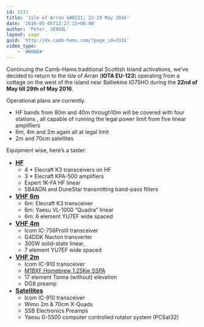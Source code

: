 ```yaml
---
id: 3331
title: 'Isle of Arran &#8211; 22-29 May 2016'
date: '2016-05-05T12:27:15+00:00'
author: 'Peter, 2E0SQL'
layout: page
guid: 'http://dx.camb-hams.com/?page_id=3331'
video_type:
    - '#NONE#'
---
```


Continuing the Camb-Hams traditional Scottish Island activations, we’ve decided to return to the Isle of Arran (**IOTA EU-123**) operating from a cottage on the west of the island near Balliekine IO75HO during the **22nd of May till 29th of May 2016**.

Operational plans are currently.

- HF bands from 80m and 40m through10m will be covered with four stations , all capable of running the legal power limit from five linear amplifiers
- 6m, 4m and 2m again all at legal limit
- 2m and 70cm satellites

Equipment wise, here’s a taster:

- **<span style="text-decoration: underline;"><span style="font-size: medium;">HF</span></span>**
    - 4 \* Elecraft K3 transceivers on HF
    - 3 \* Elecraft KPA-500 amplifiers
    - Expert 1K-FA HF linear
    - 5B4AGN and DuneStar transmitting band-pass filters
- **<span style="text-decoration: underline;"><span style="font-size: medium;">VHF 6m</span></span>**
    - 6m: Elecraft K3 transceiver
    - 6m: Yaesu VL-1000 “Quadra” linear
    - 6m: 6 element YU7EF wide spaced
- **<span style="text-decoration: underline;"><span style="font-size: medium;">VHF 4m</span></span>**
    - Icom IC-756ProIII transceiver
    - G4DDK Nacton transverter
    - 300W solid-state linear,
    - 7 element YU7EF wide spaced
- **<span style="text-decoration: underline;"><span style="font-size: medium;">VHF 2m</span></span>**
    - Icom IC-910 transceiver
    - [M1BXF Homebrew 1.25Kw SSPA](http://www.geekshed.co.uk/144mhz-1-25kw-sspa-amplifier/)
    - 17 element Tonna (without) elevation
    - DG8 preamp
- **<span style="text-decoration: underline;"><span style="font-size: medium;">Satellites</span></span>**
    - Icom IC-910 transceiver
    - Wimo 2m &amp; 70cm X-Quads
    - SSB Electronics Preamps
    - Yaesu G-5500 computer controlled rotator system (PCSat32)